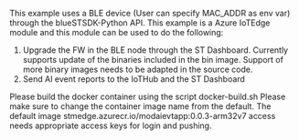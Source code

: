 This example uses a BLE device (User can specify MAC_ADDR as env var) through the blueSTSDK-Python API.
This example is a Azure IoTEdge module and this module can be used to do the following:

1. Upgrade the FW in the BLE node through the ST Dashboard. Currently supports update of the binaries included in the bin image. Support of more binary images needs to be adapted in the source code.
2. Send AI event reports to the IoTHub and the ST Dashboard

Please build the docker container using the script docker-build.sh
Please make sure to change the container image name from the default.
The default image stmedge.azurecr.io/modaievtapp:0.0.3-arm32v7 access needs appropriate access keys for login and pushing.
 
